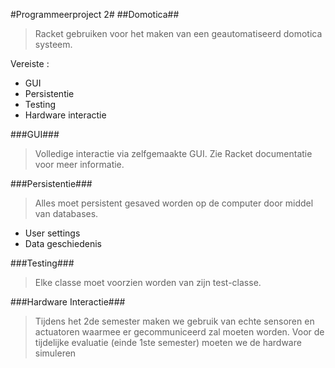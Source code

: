 #Programmeerproject 2#
##Domotica##

> Racket gebruiken voor het maken van een geautomatiseerd domotica systeem.

Vereiste :
* GUI
* Persistentie
* Testing
* Hardware interactie

###GUI###

> Volledige interactie via zelfgemaakte GUI. Zie Racket documentatie voor meer informatie.

###Persistentie###

> Alles moet persistent gesaved worden op de computer door middel van databases.

* User settings
* Data geschiedenis

###Testing###

> Elke classe moet voorzien worden van zijn test-classe.

###Hardware Interactie###

> Tijdens het 2de semester maken we gebruik van echte sensoren en actuatoren waarmee er gecommuniceerd
zal moeten worden.
> Voor de tijdelijke evaluatie (einde 1ste semester) moeten we de hardware simuleren
